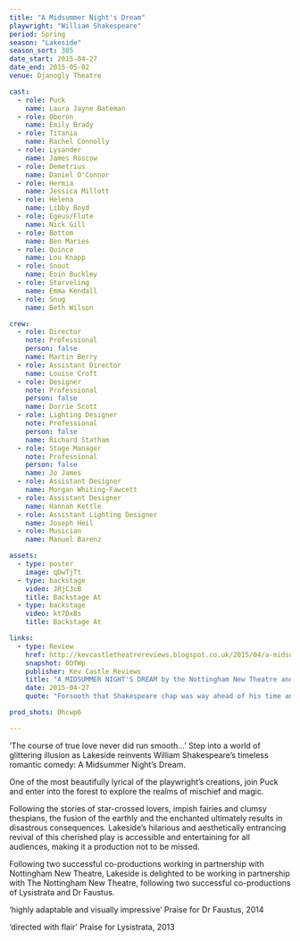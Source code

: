```yaml
---
title: "A Midsummer Night's Dream"
playwright: "William Shakespeare"
period: Spring
season: "Lakeside"
season_sort: 305
date_start: 2015-04-27
date_end: 2015-05-02
venue: Djanogly Theatre

cast:
  - role: Puck
    name: Laura Jayne Bateman
  - role: Oberon
    name: Emily Brady
  - role: Titania
    name: Rachel Connolly
  - role: Lysander
    name: James Roscow
  - role: Demetrius
    name: Daniel O'Connor
  - role: Hermia
    name: Jessica Millott
  - role: Helena
    name: Libby Boyd
  - role: Egeus/Flute
    name: Nick Gill
  - role: Bottom
    name: Ben Maries
  - role: Quince
    name: Lou Knapp
  - role: Snout
    name: Eoin Buckley
  - role: Starveling
    name: Emma Kendall
  - role: Snug
    name: Beth Wilson

crew:
  - role: Director
    note: Professional
    person: false
    name: Martin Berry
  - role: Assistant Director
    name: Louise Croft
  - role: Designer
    note: Professional
    person: false
    name: Dorrie Scott
  - role: Lighting Designer
    note: Professional
    person: false
    name: Richard Statham
  - role: Stage Manager
    note: Professional
    person: false
    name: Jo James
  - role: Assistant Designer
    name: Morgan Whiting-Fawcett
  - role: Assistant Designer
    name: Hannah Kettle
  - role: Assistant Lighting Designer
    name: Joseph Heil
  - role: Musician
    name: Manuel Barenz

assets:
  - type: poster
    image: qDwTjTt
  - type: backstage
    video: JRjC3cB
    title: Backstage At
  - type: backstage
    video: kt7DxBs
    title: Backstage At

links:
  - type: Review
    href: http://kevcastletheatrereviews.blogspot.co.uk/2015/04/a-midsummer-nights-dream-by-nottingham.html
    snapshot: 0OfWp
    publisher: Kev Castle Reviews
    title: "A MIDSUMMER NIGHT'S DREAM by the Nottingham New Theatre and Lakeside"
    date: 2015-04-27
    quote: "Forsooth that Shakespeare chap was way ahead of his time and if they had taught this sort of Shakespeare when I was at school I would not have had to wait so long to enjoy the bard at this level."

prod_shots: Dhcwp6

---
```


‘The course of true love never did run smooth…’
Step into a world of glittering illusion as Lakeside reinvents William Shakespeare’s timeless romantic comedy: A Midsummer Night’s Dream.

One of the most beautifully lyrical of the playwright’s creations, join Puck and enter into the forest to explore the realms of mischief and magic.

Following the stories of star-crossed lovers, impish fairies and clumsy thespians, the fusion of the earthly and the enchanted ultimately results in disastrous consequences. Lakeside’s hilarious and aesthetically entrancing revival of this cherished play is accessible and entertaining for all audiences, making it a production not to be missed.

Following two successful co-productions working in partnership with Nottingham New Theatre, Lakeside is delighted to be working in partnership with The Nottingham New Theatre, following two successful co-productions of Lysistrata and Dr Faustus.

‘highly adaptable and visually impressive’
Praise for Dr Faustus, 2014

‘directed with flair’
Praise for Lysistrata, 2013
